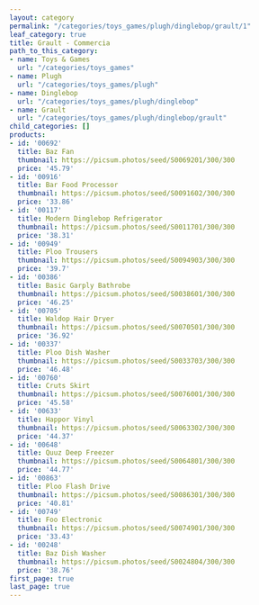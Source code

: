 ```yaml
---
layout: category
permalink: "/categories/toys_games/plugh/dinglebop/grault/1"
leaf_category: true
title: Grault - Commercia
path_to_this_category:
- name: Toys & Games
  url: "/categories/toys_games"
- name: Plugh
  url: "/categories/toys_games/plugh"
- name: Dinglebop
  url: "/categories/toys_games/plugh/dinglebop"
- name: Grault
  url: "/categories/toys_games/plugh/dinglebop/grault"
child_categories: []
products:
- id: '00692'
  title: Baz Fan
  thumbnail: https://picsum.photos/seed/S0069201/300/300
  price: '45.79'
- id: '00916'
  title: Bar Food Processor
  thumbnail: https://picsum.photos/seed/S0091602/300/300
  price: '33.86'
- id: '00117'
  title: Modern Dinglebop Refrigerator
  thumbnail: https://picsum.photos/seed/S0011701/300/300
  price: '38.31'
- id: '00949'
  title: Ploo Trousers
  thumbnail: https://picsum.photos/seed/S0094903/300/300
  price: '39.7'
- id: '00386'
  title: Basic Garply Bathrobe
  thumbnail: https://picsum.photos/seed/S0038601/300/300
  price: '46.25'
- id: '00705'
  title: Waldop Hair Dryer
  thumbnail: https://picsum.photos/seed/S0070501/300/300
  price: '36.92'
- id: '00337'
  title: Ploo Dish Washer
  thumbnail: https://picsum.photos/seed/S0033703/300/300
  price: '46.48'
- id: '00760'
  title: Cruts Skirt
  thumbnail: https://picsum.photos/seed/S0076001/300/300
  price: '45.58'
- id: '00633'
  title: Happor Vinyl
  thumbnail: https://picsum.photos/seed/S0063302/300/300
  price: '44.37'
- id: '00648'
  title: Quuz Deep Freezer
  thumbnail: https://picsum.photos/seed/S0064801/300/300
  price: '44.77'
- id: '00863'
  title: Ploo Flash Drive
  thumbnail: https://picsum.photos/seed/S0086301/300/300
  price: '40.81'
- id: '00749'
  title: Foo Electronic
  thumbnail: https://picsum.photos/seed/S0074901/300/300
  price: '33.43'
- id: '00248'
  title: Baz Dish Washer
  thumbnail: https://picsum.photos/seed/S0024804/300/300
  price: '38.76'
first_page: true
last_page: true
---
```

